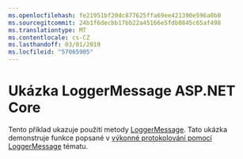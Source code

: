 ```yaml
---
ms.openlocfilehash: fe21951bf20dc877625ffa69ee421390e596a0b0
ms.sourcegitcommit: 24b1f6decbb17bb22a45166e5fdb0845c65af498
ms.translationtype: MT
ms.contentlocale: cs-CZ
ms.lasthandoff: 03/01/2019
ms.locfileid: "57065905"
---
```

# <a name="aspnet-core-loggermessage-sample"></a>Ukázka LoggerMessage ASP.NET Core

Tento příklad ukazuje použití metody [LoggerMessage](https://docs.microsoft.com/dotnet/api/microsoft.extensions.logging.loggermessage). Tato ukázka demonstruje funkce popsané v [výkonné protokolování pomocí LoggerMessage](https://docs.microsoft.com/aspnet/core/fundamentals/logging/loggermessage) tématu.
